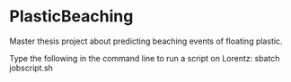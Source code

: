 # PlasticBeaching
Master thesis project about predicting beaching events of floating plastic.

Type the following in the command line to run a script on Lorentz:
sbatch jobscript.sh
